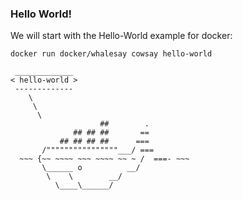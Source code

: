 ### Hello World!

We will start with the Hello-World example for docker:

```
docker run docker/whalesay cowsay hello-world
```
```
 _____________
< hello-world >
 -------------
    \
     \
      \
                    ##        .
              ## ## ##       ==
           ## ## ## ##      ===
       /""""""""""""""""___/ ===
  ~~~ {~~ ~~~~ ~~~ ~~~~ ~~ ~ /  ===- ~~~
       \______ o          __/
        \    \        __/
          \____\______/
          
```